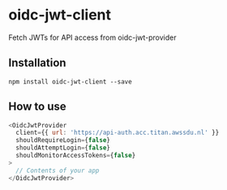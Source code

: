 # oidc-jwt-client
Fetch JWTs for API access from oidc-jwt-provider

## Installation
`npm install oidc-jwt-client --save`

## How to use
```javascript
<OidcJwtProvider
  client={{ url: 'https://api-auth.acc.titan.awssdu.nl' }}
  shouldRequireLogin={false}
  shouldAttemptLogin={false}
  shouldMonitorAccessTokens={false}
>
  // Contents of your app
</OidcJwtProvider>
```